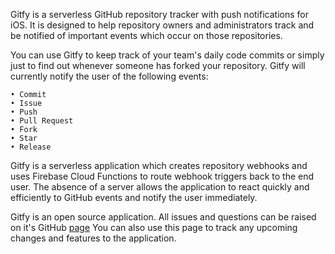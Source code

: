 Gitfy is a serverless GitHub repository tracker with push notifications for iOS. It is designed to help repository owners and administrators track and be notified of important events which occur on those repositories.

You can use Gitfy to keep track of your team's daily code commits or simply just to find out whenever someone has forked your repository. Gitfy will currently notify the user of the following events:

	• Commit
	• Issue
	• Push
	• Pull Request
	• Fork
	• Star
	• Release

Gitfy is a serverless application which creates repository webhooks and uses Firebase Cloud Functions to route webhook triggers back to the end user. The absence of a server allows the application to react quickly and efficiently to GitHub events and notify the user immediately.

Gitfy is an open source application. All issues and questions can be raised on it's GitHub [page](github.com/ashwinswaroop/Gitfy)
You can also use this page to track any upcoming changes and features to the application.
